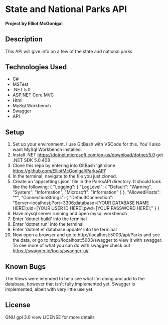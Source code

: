 # State and National Parks API
#### Project by Elliot McGonigal
## Description
This API will give info on a few of the state and national parks
## Technologies Used
* C#
* MSTest
* .NET 5.0
* ASP.NET Core MVC
* Html
* MySql Workbench
* Swagger
* API
## Setup
1. Set up your environment. I use GitBash with VSCode for this. You'll also want MySql Workbench installed.
2. Install .NET https://dotnet.microsoft.com/en-us/download/dotnet/5.0 get .NET SDK 5.0.408
3. Clone this repo by entering into GitBash 'git clone https://github.com/ElliotMcGonigal/ParksAPI'
4. In the terminal, navigate to the file you just cloned.
5. Create an 'appsettings.json' file in the ParksAPI directory. It should look like the following: 
{
  "Logging": {
    "LogLevel": {
      "Default": "Warning",
      "System": "Information",
      "Microsoft": "Information"
    }
  },
  "AllowedHosts": "*",
  "ConnectionStrings": {
      "DefaultConnection": "Server=localhost;Port=3306;database=[YOUR DATABASE NAME HERE];uid=[YOUR USER ID HERE];pwd=[YOUR PASSWORD HERE];"
  }
}
6. Have mysql server running and open mysql workbench
7. Enter 'dotnet build' into the terminal
8. Enter 'dotnet run' into the terminal
9. Enter 'dotnet ef database update' into the terminal
10. Now open a browser and go to http://localhost:5003/api/Parks and see the data, or go to http://localhost:5003/swagger to view it with swagger. To see more of what you can do with swagger check out https://swagger.io/tools/swagger-ui/
## Known Bugs
The Views were intended to help see what I'm doing and add to the database, however that isn't fully implemented yet. Swagger is implemented, albeit with very little use yet.
## License
GNU gpl 3.0 view LICENSE for more details